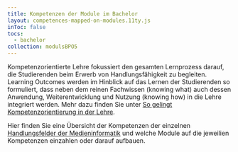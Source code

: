 ```yaml
---
title: Kompetenzen der Module im Bachelor
layout: competences-mapped-on-modules.11ty.js
inToc: false
tocs:
  - bachelor
collection: modulsBPO5
---
```


Kompetenzorientierte Lehre fokussiert den gesamten Lernprozess darauf, die Studierenden beim Erwerb von Handlungsfähigkeit zu begleiten. Learning Outcomes werden im Hinblick auf das Lernen der Studierenden so formuliert, dass neben dem reinen Fachwissen (knowing what) auch dessen Anwendung, Weiterentwicklung und Nutzung (knowing how) in die Lehre integriert werden. Mehr dazu finden Sie unter [So gelingt Kompetenzorientierung in der Lehre](https://lehrpfade.th-koeln.de/so-gelingt-kompetenzorientierung-in-der-lehre/#was-ist-ein-hybrides-prasenzseminar).

Hier finden Sie eine Übersicht der Kompetenzen der einzelnen [Handlungsfelder der Medieninformatik](/handlungsfelder) und welche Module auf die jeweilien Kompetenzen einzahlen oder darauf aufbauen.